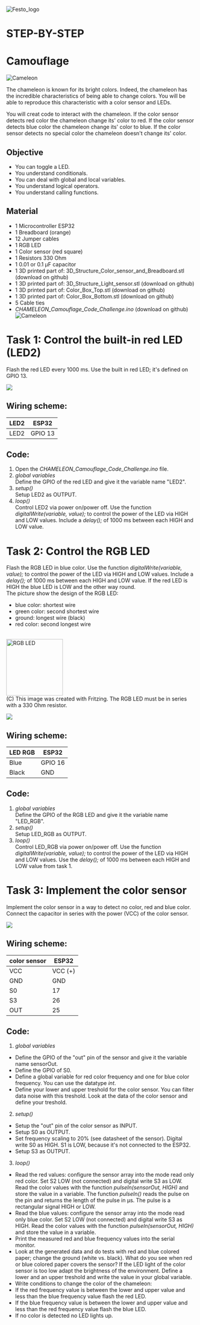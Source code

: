 ![Festo_logo](../../Image/Logo_Festo.png)
# STEP-BY-STEP
# Camouflage 
![Cameleon](../../Image/Chameleon_Level1_Camouflage_finale.jpg)

The chameleon is known for its bright colors. Indeed, the chameleon has the incredible characteristics of being able to change colors. You will be able to reproduce this characteristic with a color sensor and LEDs.

You will creat code to interact with the chameleon. If the color sensor detects red color the chameleon change its' color to red. If the color sensor detects blue color the chameleon change its' color to blue. If the color sensor detects no special color the chameleon doesn't change its' color. 

## Objective
* You can toggle a LED.
* You understand conditionals.
* You can deal with global and local variables.
* You understand logical operators.
* You understand calling functions.

## Material 
* 1 Microcontroller ESP32
* 1 Breadboard (orange)
* 12 Jumper cables
* 1 RGB LED
* 1 Color sensor (red square)
* 1 Resistors 330 Ohm
* 1 0.01 or 0.1 µF capacitor
* 1 3D printed part of: 3D_Structure_Color_sensor_and_Breadboard.stl (download on github)
* 1 3D printed part of: 3D_Structure_Light_sensor.stl (download on github)
* 1 3D printed part of: Color_Box_Top.stl (download on github)
* 1 3D printed part of: Color_Box_Bottom.stl (download on github)
* 5 Cable ties
* *CHAMELEON_Camouflage_Code_Challenge.ino* (download on github)
<br>![Cameleon](../../Image/Chameleon_Level1_Camouflage_Task0.jpg)

# Task 1: Control the built-in red LED (LED2)
Flash the red LED every 1000 ms. Use the built in red LED; it's defined on GPIO 13.

![](../../Image/Chameleon_Level1_Camouflage_Task1.jpg) 

## Wiring scheme:
LED2	| ESP32 
------------ | -------------
LED2 | GPIO 13 

## Code:
1. Open the *CHAMELEON_Camouflage_Code_Challenge.ino* file.<br>
2. *global variables*
<br>Define the GPIO of the red LED and give it the variable name "LED2". 
3. *setup()*
<br>Setup LED2 as OUTPUT.
4. *loop()*
<br>Control LED2 via power on/power off. Use the function *digitalWrite(variable, value);* to control the power of the LED via HIGH and LOW values. Include a *delay();* of 1000 ms between each HIGH and LOW value.

# Task 2: Control the RGB LED 
Flash the RGB LED in blue color. Use the function *digitalWrite(variable, value);* to control the power of the LED via HIGH and LOW values. Include a *delay();* of 1000 ms between each HIGH and LOW value. If the red LED is HIGH the blue LED is LOW and the other way round.
<br> The picture show the design of the RGB LED:
* blue color: shortest wire 
* green color: second shortest wire
* ground: longest wire (black)
* red color: second longest wire
  
<br><img src="../../Image/LED_RGB.PNG" alt="RGB LED" width="150"/> <br>(C) This image was created with Fritzing.
The RGB LED must be in series with a 330 Ohm resistor.

![](../../Image/Chameleon_Level1_Camouflage_Task2.jpg)

## Wiring scheme:
LED RGB| ESP32 
------------ | -------------
Blue | GPIO 16 
Black | GND

## Code:
1. *global variables*
<br>Define the GPIO of the RGB LED and give it the variable name "LED_RGB".
2. *setup()*
<br>Setup LED_RGB as OUTPUT.
3. *loop()*
<br>Control LED_RGB via power on/power off. Use the function *digitalWrite(variable, value);* to control the power of the LED via HIGH and LOW values. Use the *delay();* of 1000 ms between each HIGH and LOW value from task 1.

# Task 3: Implement the color sensor 
Implement the color sensor in a way to detect no color, red and blue color. Connect the capacitor in series with the power (VCC) of the  color sensor.

![](../../Image/Chameleon_Level1_Camouflage_Task3.jpg)

## Wiring scheme:
color sensor| ESP32 
------------ | -------------
VCC | VCC (+)
GND | GND
S0 | 17
S3 | 26
OUT | 25

## Code:
1. *global variables*
* Define the GPIO of the "out" pin of the sensor and give it the variable name sensorOut.
* Define the GPIO of S0.
* Define a global variable for red color frequency and one for blue color frequency. You can use the datatype *int*.
* Define your lower and upper treshold for the color sensor. You can filter data noise with this treshold. Look at the data of the color sensor and define your treshold. 
2. *setup()*
* Setup the "out" pin of the color sensor as INPUT.
* Setup S0 as OUTPUT.
* Set frequency scaling to 20% (see datasheet of the sensor). Digital write S0 as HIGH. S1 is LOW, because it's not connected to the ESP32.
* Setup S3 as OUTPUT.
3. *loop()*
* Read the red values: configure the sensor array into the mode read only red color. Set S2 LOW (not connected) and digital write S3 as LOW. Read the color values with the function *pulseIn(sensorOut, HIGH)* and store the value in a variable. The function *pulseIn()* reads the pulse on the pin and returns the length of the pulse in µs. The pulse is a rectangular signal HIGH or LOW.
* Read the blue values: configure the sensor array into the mode read only blue color. Set S2 LOW (not connected) and digital write S3 as HIGH. Read the color values with the function *pulseIn(sensorOut, HIGH)* and store the value in a variable.
* Print the measured red and blue frequency values into the serial monitor.
* Look at the generated data and do tests with red and blue colored paper; change the ground (white vs. black). What do you see when red or blue colored paper covers the sensor? If the LED light of the color sensor is too low adapt the brightness of the environment. Define a lower and an upper treshold and write the value in your global variable.
* Write conditions to change the color of the chameleon: 
* If the red frequency value is between the lower and upper value and less than the blue frequency value flash the red LED.
* If the blue frequency value is between the lower and upper value and less than the red frequency value flash the blue LED.
* If no color is detected no LED lights up.